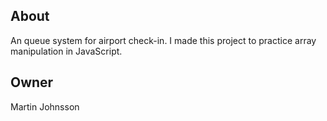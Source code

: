 ## About
An queue system for airport check-in. I made this project to practice array manipulation in JavaScript.

## Owner 
Martin Johnsson
